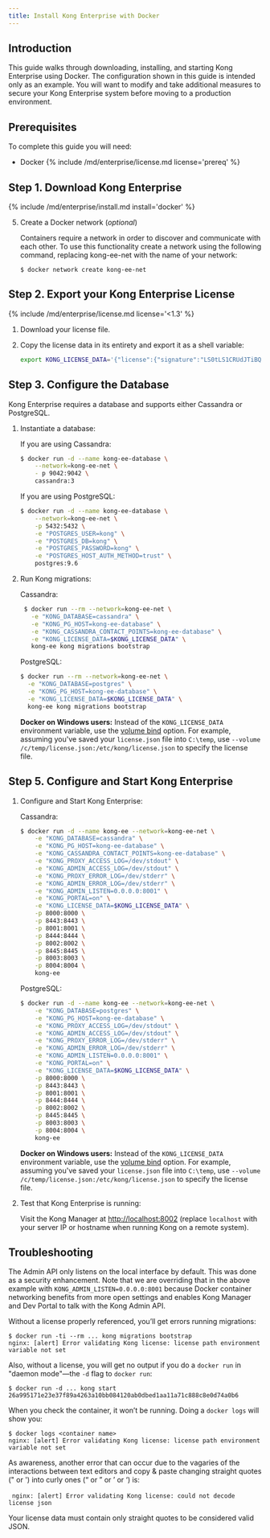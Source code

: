 ```yaml
---
title: Install Kong Enterprise with Docker
---
```


## Introduction

This guide walks through downloading, installing, and starting Kong Enterprise
using Docker. The configuration shown in this guide is intended only as an
example. You will want to modify and take additional measures to secure your
Kong Enterprise system before moving to a production environment.

## Prerequisites

To complete this guide you will need:

- Docker
{% include /md/enterprise/license.md license='prereq' %}

## Step 1. Download Kong Enterprise

{% include /md/enterprise/install.md install='docker' %}

5. Create a Docker network (_optional_)

    Containers require a network in order to discover and communicate with each other.
    To use this functionality create a network using the following command,
    replacing kong-ee-net with the name of your network:

    ```
    $ docker network create kong-ee-net
    ```

## Step 2. Export your Kong Enterprise License

{% include /md/enterprise/license.md license='<1.3' %}

1. Download your license file.

2. Copy the license data in its entirety and export it as a shell variable:

    ```sh
    export KONG_LICENSE_DATA='{"license":{"signature":"LS0tLS1CRUdJTiBQR1AgTUVTU0FHRS0tLS0tClZlcnNpb246IEdudVBHIHYyCgpvd0did012TXdDSFdzMTVuUWw3dHhLK01wOTJTR0tLWVc3UU16WTBTVTVNc2toSVREWk1OTFEzVExJek1MY3dTCjA0ek1UVk1OREEwc2pRM04wOHpNalZKVHpOTE1EWk9TVTFLTXpRMVRVNHpTRXMzTjA0d056VXdUTytKWUdNUTQKR05oWW1VQ21NWEJ4Q3NDc3lMQmorTVBmOFhyWmZkNkNqVnJidmkyLzZ6THhzcitBclZtcFZWdnN1K1NiKzFhbgozcjNCeUxCZzdZOVdFL2FYQXJ0NG5lcmVpa2tZS1ozMlNlbGQvMm5iYkRzcmdlWFQzek1BQUE9PQo9b1VnSgotLS0tLUVORCBQR1AgTUVTU0FHRS0tLS0tCg=","payload":{"customer":"Test Company Inc","license_creation_date":"2017-11-08","product_subscription":"Kong Enterprise","admin_seats":"5","support_plan":"None","license_expiration_date":"2017-11-10","license_key":"00141000017ODj3AAG_a1V41000004wT0OEAU"},"version":1}}'
    ```


## Step 3. Configure the Database

Kong Enterprise requires a database and supports either Cassandra or PostgreSQL.

1. Instantiate a database:

    If you are using Cassandra:

    ```bash
    $ docker run -d --name kong-ee-database \
        --network=kong-ee-net \
        - p 9042:9042 \
        cassandra:3
    ```

    If you are using PostgreSQL:

    ```bash
    $ docker run -d --name kong-ee-database \
        --network=kong-ee-net \
        -p 5432:5432 \
        -e "POSTGRES_USER=kong" \
        -e "POSTGRES_DB=kong" \
        -e "POSTGRES_PASSWORD=kong" \
        -e "POSTGRES_HOST_AUTH_METHOD=trust" \
        postgres:9.6
    ```

2. Run Kong migrations:

   Cassandra:

   ```bash
    $ docker run --rm --network=kong-ee-net \
      -e "KONG_DATABASE=cassandra" \
      -e "KONG_PG_HOST=kong-ee-database" \
      -e "KONG_CASSANDRA_CONTACT_POINTS=kong-ee-database" \
      -e "KONG_LICENSE_DATA=$KONG_LICENSE_DATA" \
      kong-ee kong migrations bootstrap
    ```

    PostgreSQL:

    ```bash
    $ docker run --rm --network=kong-ee-net \
      -e "KONG_DATABASE=postgres" \
      -e "KONG_PG_HOST=kong-ee-database" \
      -e "KONG_LICENSE_DATA=$KONG_LICENSE_DATA" \
      kong-ee kong migrations bootstrap
    ```

    **Docker on Windows users:** Instead of the `KONG_LICENSE_DATA` environment
    variable, use the [volume bind](https://docs.docker.com/engine/reference/commandline/run/#options) option.
    For example, assuming you've saved your `license.json` file into `C:\temp`,
    use `--volume /c/temp/license.json:/etc/kong/license.json` to specify the
    license file.


## Step 5. Configure and Start Kong Enterprise

1. Configure and Start Kong Enterprise:

    Cassandra:

    ```bash
    $ docker run -d --name kong-ee --network=kong-ee-net \
        -e "KONG_DATABASE=cassandra" \
        -e "KONG_PG_HOST=kong-ee-database" \
        -e "KONG_CASSANDRA_CONTACT_POINTS=kong-ee-database" \
        -e "KONG_PROXY_ACCESS_LOG=/dev/stdout" \
        -e "KONG_ADMIN_ACCESS_LOG=/dev/stdout" \
        -e "KONG_PROXY_ERROR_LOG=/dev/stderr" \
        -e "KONG_ADMIN_ERROR_LOG=/dev/stderr" \
        -e "KONG_ADMIN_LISTEN=0.0.0.0:8001" \
        -e "KONG_PORTAL=on" \
        -e "KONG_LICENSE_DATA=$KONG_LICENSE_DATA" \
        -p 8000:8000 \
        -p 8443:8443 \
        -p 8001:8001 \
        -p 8444:8444 \
        -p 8002:8002 \
        -p 8445:8445 \
        -p 8003:8003 \
        -p 8004:8004 \
        kong-ee
    ```

    PostgreSQL:

    ```bash
    $ docker run -d --name kong-ee --network=kong-ee-net \
        -e "KONG_DATABASE=postgres" \
        -e "KONG_PG_HOST=kong-ee-database" \
        -e "KONG_PROXY_ACCESS_LOG=/dev/stdout" \
        -e "KONG_ADMIN_ACCESS_LOG=/dev/stdout" \
        -e "KONG_PROXY_ERROR_LOG=/dev/stderr" \
        -e "KONG_ADMIN_ERROR_LOG=/dev/stderr" \
        -e "KONG_ADMIN_LISTEN=0.0.0.0:8001" \
        -e "KONG_PORTAL=on" \
        -e "KONG_LICENSE_DATA=$KONG_LICENSE_DATA" \
        -p 8000:8000 \
        -p 8443:8443 \
        -p 8001:8001 \
        -p 8444:8444 \
        -p 8002:8002 \
        -p 8445:8445 \
        -p 8003:8003 \
        -p 8004:8004 \
        kong-ee
    ```

    **Docker on Windows users:** Instead of the `KONG_LICENSE_DATA` environment
    variable, use the [volume bind](https://docs.docker.com/engine/reference/commandline/run/#options) option.
    For example, assuming you've saved your `license.json` file into `C:\temp`,
    use `--volume /c/temp/license.json:/etc/kong/license.json` to specify the
    license file.

2. Test that Kong Enterprise is running:

    Visit the Kong Manager at [http://localhost:8002](http://localhost:8002)
    (replace `localhost` with your server IP or hostname when running Kong on a
    remote system).



## Troubleshooting

The Admin API only listens on the local interface by default. This was done as a
security enhancement. Note that we are overriding that in the above example with
`KONG_ADMIN_LISTEN=0.0.0.0:8001` because Docker container networking benefits from
more open settings and enables Kong Manager and Dev Portal to talk with the Kong
Admin API.

Without a license properly referenced, you’ll get errors running migrations:

    $ docker run -ti --rm ... kong migrations bootstrap
    nginx: [alert] Error validating Kong license: license path environment variable not set

Also, without a license, you will get no output if you do a `docker run` in
"daemon mode"—the `-d` flag to `docker run`:


    $ docker run -d ... kong start
    26a995171e23e37f89a4263a10bb084120ab0dbed1aa11a71c888c8e0d74a0b6


When you check the container, it won’t be running. Doing a `docker logs` will
show you:


    $ docker logs <container name>
    nginx: [alert] Error validating Kong license: license path environment variable not set


As awareness, another error that can occur due to the vagaries of the interactions
between text editors and copy & paste changing straight quotes (" or ') into curly
ones (“ or ” or ’ or ‘) is:

​```
nginx: [alert] Error validating Kong license: could not decode license json
​```

Your license data must contain only straight quotes to be considered valid JSON.
